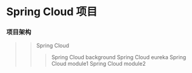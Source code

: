 # Spring Cloud 项目

### 项目架构

>> Spring Cloud
>>> Spring Cloud background
>>> Spring Cloud eureka
>>> Spring Cloud module1
>>> Spring Cloud module2




